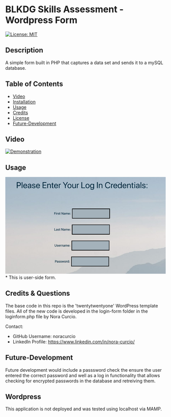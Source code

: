 # BLKDG Skills Assessment - Wordpress Form

[![License: MIT](https://img.shields.io/badge/License-MIT-yellow.svg)](https://opensource.org/licenses/MIT)

## Description

A simple form built in PHP that captures a data set and sends it to a mySQL database.

## Table of Contents

- [Video](#video)
- [Installation](#installation)
- [Usage](#usage)
- [Credits](#credits)
- [License](#license)
- [Future-Development](#future-development)

## Video

[![Demonstration](https://drive.google.com/file/d/191hPsgn7_TcAq525i0OZ119nNuhRIN3M/view)](https://drive.google.com/file/d/191hPsgn7_TcAq525i0OZ119nNuhRIN3M/view)

## Usage

<img src="form.png">
* This is user-side form.

## Credits & Questions

The base code in this repo is the 'twentytwentyone' WordPress template files. All of the new code is developed in the login-form folder in the loginform.php file by Nora Curcio.

Contact:

- GitHub Username: noracurcio
- LinkedIn Profile: https://www.linkedin.com/in/nora-curcio/

## Future-Development

Future development would include a passsword check the ensure the user entered the correct password and well as a log in functionality that allows checking for encrypted passwords in the database and retreiving them.

## Wordpress

This application is not deployed and was tested using localhost via MAMP.
